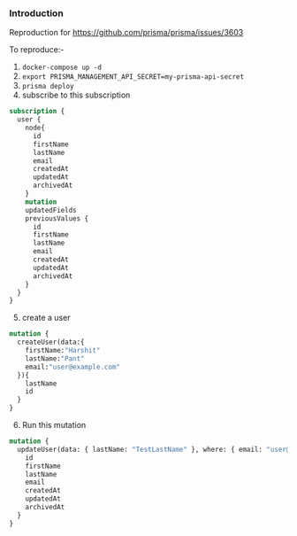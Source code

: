 ### Introduction

Reproduction for https://github.com/prisma/prisma/issues/3603

To reproduce:- 

1. `docker-compose up -d`
2. `export PRISMA_MANAGEMENT_API_SECRET=my-prisma-api-secret`
3. `prisma deploy`
4. subscribe to this subscription
```graphql
subscription {
  user {
    node{
      id
      firstName
      lastName
      email
      createdAt
      updatedAt
      archivedAt
    }
    mutation
    updatedFields
    previousValues {
      id
      firstName
      lastName
      email
      createdAt
      updatedAt
      archivedAt
    }
  }
}
```
5. create a user 
```graphql
mutation {
  createUser(data:{
    firstName:"Harshit"
    lastName:"Pant"
    email:"user@example.com"
  }){
    lastName
    id
  }
}
```

6. Run this mutation
```graphql
mutation {
  updateUser(data: { lastName: "TestLastName" }, where: { email: "user@example.com" }) {
    id
    firstName
    lastName
    email
    createdAt
    updatedAt
    archivedAt
  }
}
```
